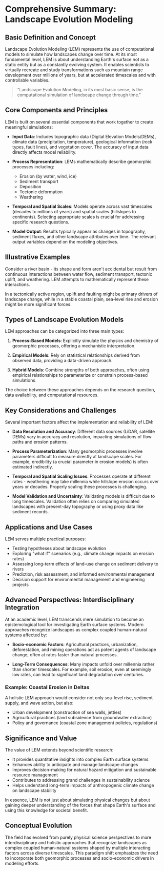 # Comprehensive Summary: Landscape Evolution Modeling

## Basic Definition and Concept

Landscape Evolution Modeling (LEM) represents the use of computational models to simulate how landscapes change over time. At its most fundamental level, LEM is about understanding Earth's surface not as a static entity but as a constantly evolving system. It enables scientists to virtually recreate and study transformations such as mountain range development over millions of years, but at accelerated timescales and with controllable variables.

> "Landscape Evolution Modeling, in its most basic sense, is the computational simulation of landscape change through time."

## Core Components and Principles

LEM is built on several essential components that work together to create meaningful simulations:

* **Input Data**: Includes topographic data (Digital Elevation Models/DEMs), climate data (precipitation, temperature), geological information (rock types, fault lines), and vegetation cover. The accuracy of input data directly affects model reliability.

* **Process Representation**: LEMs mathematically describe geomorphic processes including:
  - Erosion (by water, wind, ice)
  - Sediment transport
  - Deposition
  - Tectonic deformation
  - Weathering

* **Temporal and Spatial Scales**: Models operate across vast timescales (decades to millions of years) and spatial scales (hillslopes to continents). Selecting appropriate scales is crucial for addressing specific research questions.

* **Model Output**: Results typically appear as changes in topography, sediment fluxes, and other landscape attributes over time. The relevant output variables depend on the modeling objectives.

## Illustrative Examples

Consider a river basin - its shape and form aren't accidental but result from continuous interactions between water flow, sediment transport, tectonic uplift, and weathering. LEM attempts to mathematically represent these interactions.

In a tectonically active region, uplift and faulting might be primary drivers of landscape change, while in a stable coastal plain, sea-level rise and erosion might be more significant forces.

## Types of Landscape Evolution Models

LEM approaches can be categorized into three main types:

1. **Process-Based Models**: Explicitly simulate the physics and chemistry of geomorphic processes, offering a mechanistic interpretation.

2. **Empirical Models**: Rely on statistical relationships derived from observed data, providing a data-driven approach.

3. **Hybrid Models**: Combine strengths of both approaches, often using empirical relationships to parameterize or constrain process-based simulations.

The choice between these approaches depends on the research question, data availability, and computational resources.

## Key Considerations and Challenges

Several important factors affect the implementation and reliability of LEM:

* **Data Resolution and Accuracy**: Different data sources (LiDAR, satellite DEMs) vary in accuracy and resolution, impacting simulations of flow paths and erosion patterns.

* **Process Parameterization**: Many geomorphic processes involve parameters difficult to measure directly at landscape scales. For example, erodibility (a crucial parameter in erosion models) is often estimated indirectly.

* **Temporal and Spatial Scaling Issues**: Processes operate at different rates - weathering may take millennia while hillslope erosion occurs over years or decades. Properly scaling these processes is challenging.

* **Model Validation and Uncertainty**: Validating models is difficult due to long timescales. Validation often relies on comparing simulated landscapes with present-day topography or using proxy data like sediment records.

## Applications and Use Cases

LEM serves multiple practical purposes:

* Testing hypotheses about landscape evolution
* Exploring "what if" scenarios (e.g., climate change impacts on erosion rates)
* Assessing long-term effects of land-use change on sediment delivery to rivers
* Prediction, risk assessment, and informed environmental management
* Decision support for environmental management and engineering projects

## Advanced Perspectives: Interdisciplinary Integration

At an academic level, LEM transcends mere simulation to become an epistemological tool for investigating Earth surface systems. Modern approaches recognize landscapes as complex coupled human-natural systems affected by:

* **Socio-economic Factors**: Agricultural practices, urbanization, deforestation, and mining operations act as potent agents of landscape change, often at rates faster than natural processes.

* **Long-Term Consequences**: Many impacts unfold over millennia rather than shorter timescales. For example, soil erosion, even at seemingly low rates, can lead to significant land degradation over centuries.

### Example: Coastal Erosion in Deltas

A holistic LEM approach would consider not only sea-level rise, sediment supply, and wave action, but also:
- Urban development (construction of sea walls, jetties)
- Agricultural practices (land subsidence from groundwater extraction)
- Policy and governance (coastal zone management policies, regulations)

## Significance and Value

The value of LEM extends beyond scientific research:

* It provides quantitative insights into complex Earth surface systems
* Enhances ability to anticipate and manage landscape changes
* Improves decision-making for natural hazard mitigation and sustainable resource management
* Contributes to addressing grand challenges in sustainability science
* Helps understand long-term impacts of anthropogenic climate change on landscape stability

In essence, LEM is not just about simulating physical changes but about gaining deeper understanding of the forces that shape Earth's surface and using this knowledge for societal benefit.

## Conceptual Evolution

The field has evolved from purely physical science perspectives to more interdisciplinary and holistic approaches that recognize landscapes as complex coupled human-natural systems shaped by multiple interacting factors across diverse timescales. This paradigm shift emphasizes the need to incorporate both geomorphic processes and socio-economic drivers in modeling efforts.
